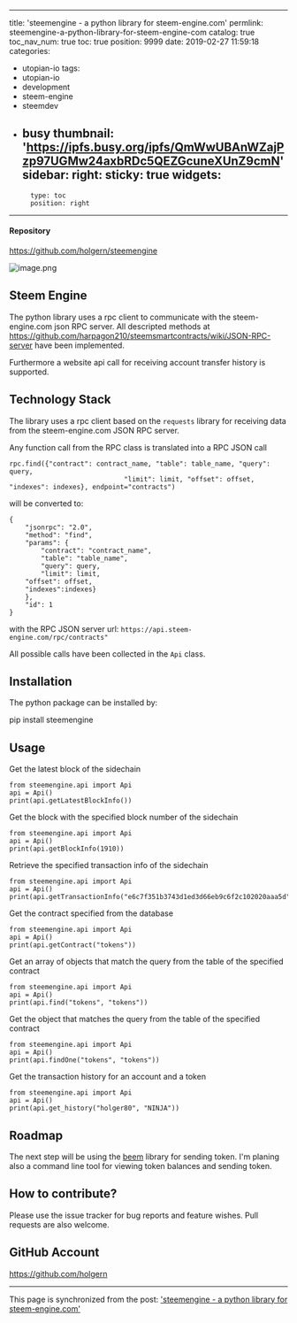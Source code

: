 
---
title: 'steemengine - a python library for steem-engine.com'
permlink: steemengine-a-python-library-for-steem-engine-com
catalog: true
toc_nav_num: true
toc: true
position: 9999
date: 2019-02-27 11:59:18
categories:
- utopian-io
tags:
- utopian-io
- development
- steem-engine
- steemdev
- busy
thumbnail: 'https://ipfs.busy.org/ipfs/QmWwUBAnWZajPzp97UGMw24axbRDc5QEZGcuneXUnZ9cmN'
sidebar:
    right:
        sticky: true
widgets:
    -
        type: toc
        position: right
---


#### Repository
https://github.com/holgern/steemengine

![image.png](https://ipfs.busy.org/ipfs/QmWwUBAnWZajPzp97UGMw24axbRDc5QEZGcuneXUnZ9cmN)


## Steem Engine
The python library uses a rpc client to communicate with the steem-engine.com json RPC server. All descripted methods at https://github.com/harpagon210/steemsmartcontracts/wiki/JSON-RPC-server have been implemented.

Furthermore a website api call for receiving account transfer history is supported.

## Technology Stack
The library uses a rpc client based on the `requests` library for receiving data from the steem-engine.com JSON RPC server.

Any function call from the RPC class is translated into a RPC JSON call
```
rpc.find({"contract": contract_name, "table": table_name, "query": query,
                             "limit": limit, "offset": offset, "indexes": indexes}, endpoint="contracts")
```
will be converted to:
```
{
    "jsonrpc": "2.0",
    "method": "find",
    "params": {
        "contract": "contract_name",
        "table": "table_name",
        "query": query,
        "limit": limit,
	"offset": offset,
	"indexes":indexes}
    },
    "id": 1
}
```
with the RPC JSON server url:
`https://api.steem-engine.com/rpc/contracts"`

All possible calls have been collected in the `Api` class.

## Installation
The python package can be installed by:

pip install steemengine

## Usage

Get the latest block of the sidechain
```
from steemengine.api import Api
api = Api()
print(api.getLatestBlockInfo())
```

Get the block with the specified block number of the sidechain
```
from steemengine.api import Api
api = Api()
print(api.getBlockInfo(1910))
```

Retrieve the specified transaction info of the sidechain
```
from steemengine.api import Api
api = Api()
print(api.getTransactionInfo("e6c7f351b3743d1ed3d66eb9c6f2c102020aaa5d"))
```

Get the contract specified from the database
```
from steemengine.api import Api
api = Api()
print(api.getContract("tokens"))
```

Get an array of objects that match the query from the table of the specified contract
```
from steemengine.api import Api
api = Api()
print(api.find("tokens", "tokens"))
```

Get the object that matches the query from the table of the specified contract
```
from steemengine.api import Api
api = Api()
print(api.findOne("tokens", "tokens"))
```

Get the transaction history for an account and a token
```
from steemengine.api import Api
api = Api()
print(api.get_history("holger80", "NINJA"))
```

## Roadmap
The next step will be using the [beem](https://github.com/holgern/beem) library for sending token.
I'm planing also a command line tool for viewing token balances and sending token.


## How to contribute?
Please use the issue tracker for bug reports and feature wishes. Pull requests are also welcome.

## GitHub Account
https://github.com/holgern

- - -

This page is synchronized from the post: ['steemengine - a python library for steem-engine.com'](https://steemit.com/@holger80/steemengine-a-python-library-for-steem-engine-com)
